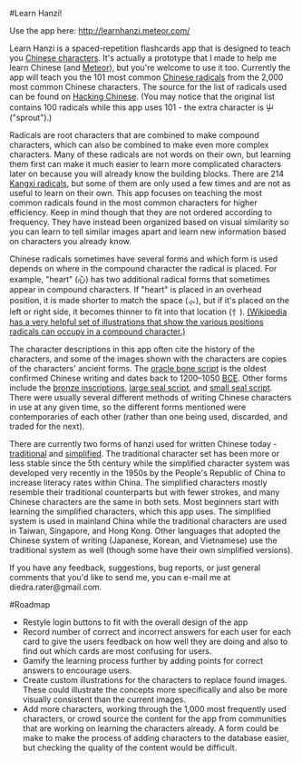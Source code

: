 #Learn Hanzi!

Use the app here: http://learnhanzi.meteor.com/

<p>Learn Hanzi is a spaced-repetition flashcards app that is designed to teach you <a href="http://en.wikipedia.org/wiki/Chinese_characters">Chinese characters</a>. It's actually a prototype that I made to help me learn Chinese (and <a href="https://www.meteor.com/">Meteor</a>), but you're welcome to use it too. Currently the app will teach you the 101 most common <a href="http://en.wikipedia.org/wiki/Radical_(Chinese_characters)">Chinese radicals</a> from the 2,000 most common Chinese characters. The source for the list of radicals used can be found on <a href="http://www.hackingchinese.com/kickstart-your-character-learning-with-the-100-most-common-radicals/">Hacking Chinese</a>. (You may notice that the original list contains 100 radicals while this app uses 101 - the extra character is 屮 ("sprout").)</p>
<p>Radicals are root characters that are combined to make compound characters, which can also be combined to make even more complex characters. Many of these radicals are not words on their own, but learning them first can make it much easier to learn more complicated characters later on because you will already know the building blocks. There are 214 <a href="http://en.wikipedia.org/wiki/Kangxi_radical">Kangxi radicals</a>, but some of them are only used a few times and are not as useful to learn on their own. This app focuses on teaching the most common radicals found in the most common characters for higher efficiency. Keep in mind though that they are not ordered according to frequency. They have instead been organized based on visual similarity so you can learn to tell similar images apart and learn new information based on characters you already know.</p>
<p>Chinese radicals sometimes have several forms and which form is used depends on where in the compound character the radical is placed. For example, "heart" (心) has two additional radical forms that sometimes appear in compound characters. If "heart" is placed in an overhead position, it is made shorter to match the space (⺗), but if it's placed on the left or right side, it becomes thinner to fit into that location (忄). <a href="http://en.wikipedia.org/wiki/Chinese_characters#Phono-semantic_compounds">(Wikipedia has a very helpful set of illustrations that show the various positions radicals can occupy in a compound character.)</a></p>
<p>The character descriptions in this app often cite the history of the characters, and some of the images shown with the characters are copies of the characters' ancient forms. The <a href="http://en.wikipedia.org/wiki/Oracle_bone_script">oracle bone script</a> is the oldest confirmed Chinese writing and dates back to 1200–1050 <a href="http://en.wikipedia.org/wiki/Common_Era">BCE</a>. Other forms include the <a href="http://en.wikipedia.org/wiki/Chinese_bronze_inscriptions">bronze inscriptions</a>, <a href="http://en.wikipedia.org/wiki/Large_Seal_Script">large seal script</a>, and <a href="http://en.wikipedia.org/wiki/Small_Seal_Script">small seal script</a>. There were usually several different methods of writing Chinese characters in use at any given time, so the different forms mentioned were contemporaries of each other (rather than one being used, discarded, and traded for the next).</p>
<p>There are currently two forms of hanzi used for written Chinese today - <a href="http://en.wikipedia.org/wiki/Traditional_Chinese_characters">traditional</a> and <a href="http://en.wikipedia.org/wiki/Simplified_Chinese_characters">simplified</a>. The traditional character set has been more or less stable since the 5th century while the simplified character system was developed very recently in the 1950s by the People's Republic of China to increase literacy rates within China. The simplified characters mostly resemble their traditional counterparts but with fewer strokes, and many Chinese characters are the same in both sets. Most beginners start with learning the simplified characters, which this app uses. The simplified system is used in mainland China while the traditional characters are used in Taiwan, Singapore, and Hong Kong. Other languages that adopted the Chinese system of writing (Japanese, Korean, and Vietnamese) use the traditional system as well (though some have their own simplified versions).</p>
<p>If you have any feedback, suggestions, bug reports, or just general comments that you'd like to send me, you can e-mail me at diedra.rater@gmail.com.</p>

#Roadmap
<ul>
	<li>Restyle login buttons to fit with the overall design of the app</li>
	<li>Record number of correct and incorrect answers for each user for each card to give the users feedback on how well they are doing and also to find out which cards are most confusing for users.</li>
	<li>Gamify the learning process further by adding points for correct answers to encourage users.</li>
	<li>Create custom illustrations for the characters to replace found images. These could illustrate the concepts more specifically and also be more visually consistent than the current images.</li>
	<li>Add more characters, working through the 1,000 most frequently used characters, or crowd source the content for the app from communities that are working on learning the characters already. A form could be make to make the process of adding characters to the database easier, but checking the quality of the content would be difficult.</li>
</ul>